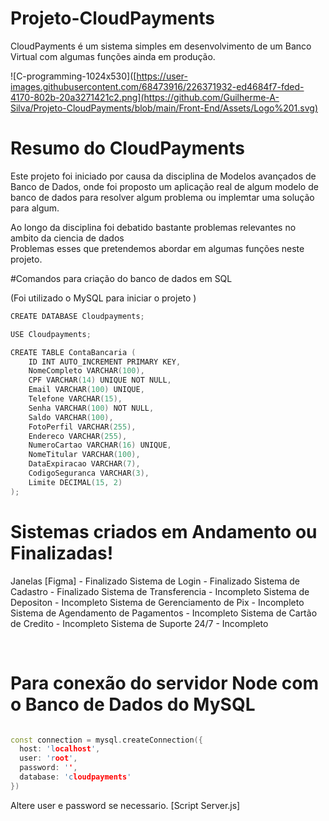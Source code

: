 # Projeto-CloudPayments

CloudPayments é um sistema simples em desenvolvimento de um Banco Virtual com algumas funções ainda em produção. 

![C-programming-1024x530]([https://user-images.githubusercontent.com/68473916/226371932-ed4684f7-fded-4170-802b-20a3271421c2.png](https://github.com/Guilherme-A-Silva/Projeto-CloudPayments/blob/main/Front-End/Assets/Logo%201.svg)

# Resumo do CloudPayments

Este projeto foi iniciado por causa da disciplina de Modelos avançados de Banco de Dados, onde foi proposto um aplicação real de algum modelo de banco de dados para resolver algum problema ou implemtar uma solução para algum. <br>

Ao longo da disciplina foi debatido bastante problemas relevantes no ambito da ciencia de dados <br>
Problemas esses que pretendemos abordar em algumas funções neste projeto.<br>

#Comandos para criação do banco de dados em SQL <br>

(Foi utilizado o MySQL para iniciar o projeto )<br>

```c++
CREATE DATABASE Cloudpayments;

USE Cloudpayments;

CREATE TABLE ContaBancaria (
    ID INT AUTO_INCREMENT PRIMARY KEY,
    NomeCompleto VARCHAR(100),
    CPF VARCHAR(14) UNIQUE NOT NULL,
    Email VARCHAR(100) UNIQUE,
    Telefone VARCHAR(15),
    Senha VARCHAR(100) NOT NULL,
    Saldo VARCHAR(100),
    FotoPerfil VARCHAR(255),
    Endereco VARCHAR(255),
    NumeroCartao VARCHAR(16) UNIQUE,
    NomeTitular VARCHAR(100),
    DataExpiracao VARCHAR(7),
    CodigoSeguranca VARCHAR(3),
    Limite DECIMAL(15, 2)
);

```

# Sistemas criados em Andamento ou Finalizadas!

Janelas [Figma] - Finalizado
Sistema de Login - Finalizado
Sistema de Cadastro - Finalizado
Sistema de Transferencia - Incompleto
Sistema de Depositon - Incompleto
Sistema de Gerenciamento de Pix - Incompleto
Sistema de Agendamento de Pagamentos - Incompleto
Sistema de Cartão de Credito - Incompleto
Sistema de Suporte 24/7 - Incompleto

<br>

# Para conexão do servidor Node com o Banco de Dados do MySQL

```c++

const connection = mysql.createConnection({
  host: 'localhost',
  user: 'root', 
  password: '',
  database: 'cloudpayments'
})

```

Altere user e password se necessario. [Script Server.js]
